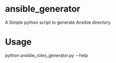 # ansible_generator

A Simple python script to generate Ansible directory. 

# Usage

python ansible_roles_generator.py --help

